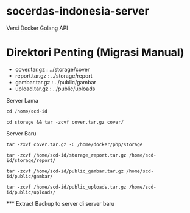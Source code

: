 # socerdas-indonesia-server
 Versi Docker Golang API

# Direktori Penting (Migrasi Manual)
+ cover.tar.gz  :   ../storage/cover
+ report.tar.gz :   ../storage/report
+ gambar.tar.gz :   ../public/gambar
+ upload.tar.gz :   ../public/uploads

Server Lama
```
cd /home/scd-id
```
```
cd storage && tar -zcvf cover.tar.gz cover/
```
Server Baru
```
tar -zxvf cover.tar.gz -C /home/docker/php/storage
```

```
tar -zcvf /home/scd-id/storage_report.tar.gz /home/scd-id/storage/report/
```
```
tar -zcvf /home/scd-id/public_gambar.tar.gz /home/scd-id/public/gambar/
```
```
tar -zcvf /home/scd-id/public_uploads.tar.gz /home/scd-id/public/uploads/
```

*** Extract Backup to server di server baru